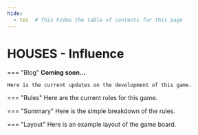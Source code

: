 ```yaml
---
hide:
  - toc  # This hides the table of contents for this page
---
```

# HOUSES - Influence

=== "Blog"
    **Coming soon...**

    Here is the current updates on the development of this game.

=== "Rules"
    Here are the current rules for this game.

=== "Summary"
    Here is the simple breakdown of the rules.

=== "Layout"
    Here is an example layout of the game board.